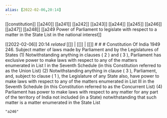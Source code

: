 ```yaml
---
alias: [2022-02-06,20:14]
---
```

[[constitution]] [[a240]] [[a241]] [[a242]] [[a243]] [[a244]] [[a245]] [[a246]] [[a247]] [[a248]] [[a249 Power of Parliament to legislate with respect to a matter in the State List in the national interest]]

[[2022-02-06]] 20:14 _related_ [[]] | [[]] | [[]] # # #
Constitution Of India 1949
246. Subject matter of laws made by Parliament and by the Legislatures of States
(1) Notwithstanding anything in clauses ( 2 ) and ( 3 ), Parliament has exclusive power to make laws with respect to any of the matters enumerated in List I in the Seventh Schedule (in this Constitution referred to as the Union List)
(2) Notwithstanding anything in clause ( 3 ), Parliament, and, subject to clause ( 1 ), the Legislature of any State also, have power to make laws with respect to any of the matters enumerated in List III in the Seventh Schedule (in this Constitution referred to as the Concurrent List)
(4) Parliament has power to make laws with respect to any matter for any part of the territory of India not included (in a State) notwithstanding that such matter is a matter enumerated in the State List

```query
"a246"
```